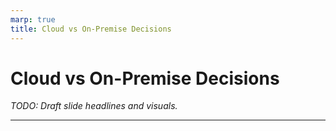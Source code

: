 ```yaml
---
marp: true
title: Cloud vs On-Premise Decisions
---
```


# Cloud vs On-Premise Decisions
*TODO: Draft slide headlines and visuals.*

---
<!-- TODO: Evaluate free tiers across major cloud providers and when to adopt containers versus staying serverless. -->
